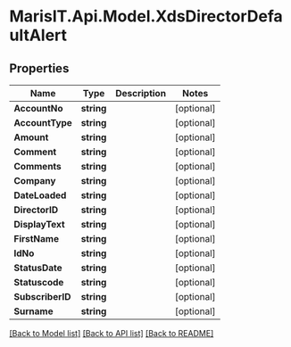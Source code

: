 
# MarisIT.Api.Model.XdsDirectorDefaultAlert

## Properties

Name | Type | Description | Notes
------------ | ------------- | ------------- | -------------
**AccountNo** | **string** |  | [optional] 
**AccountType** | **string** |  | [optional] 
**Amount** | **string** |  | [optional] 
**Comment** | **string** |  | [optional] 
**Comments** | **string** |  | [optional] 
**Company** | **string** |  | [optional] 
**DateLoaded** | **string** |  | [optional] 
**DirectorID** | **string** |  | [optional] 
**DisplayText** | **string** |  | [optional] 
**FirstName** | **string** |  | [optional] 
**IdNo** | **string** |  | [optional] 
**StatusDate** | **string** |  | [optional] 
**Statuscode** | **string** |  | [optional] 
**SubscriberID** | **string** |  | [optional] 
**Surname** | **string** |  | [optional] 

[[Back to Model list]](../README.md#documentation-for-models)
[[Back to API list]](../README.md#documentation-for-api-endpoints)
[[Back to README]](../README.md)

